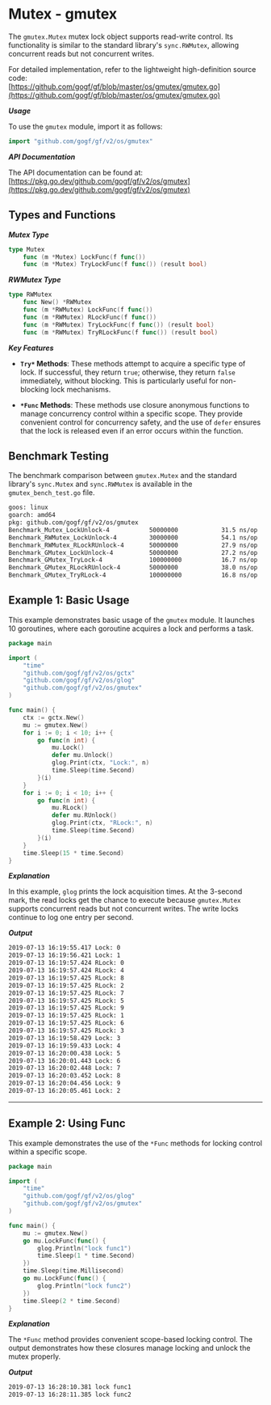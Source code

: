 # Mutex - gmutex

The `gmutex.Mutex` mutex lock object supports read-write control. Its functionality is similar to the standard library's `sync.RWMutex`, allowing concurrent reads but not concurrent writes.

For detailed implementation, refer to the lightweight high-definition source code:  
[https://github.com/gogf/gf/blob/master/os/gmutex/gmutex.go](https://github.com/gogf/gf/blob/master/os/gmutex/gmutex.go)

***Usage***

To use the `gmutex` module, import it as follows:

```go
import "github.com/gogf/gf/v2/os/gmutex"
```

***API Documentation***

The API documentation can be found at:  
[https://pkg.go.dev/github.com/gogf/gf/v2/os/gmutex](https://pkg.go.dev/github.com/gogf/gf/v2/os/gmutex)

## Types and Functions

***Mutex Type***

```go
type Mutex
    func (m *Mutex) LockFunc(f func())
    func (m *Mutex) TryLockFunc(f func()) (result bool)
```

***RWMutex Type***

```go
type RWMutex
    func New() *RWMutex
    func (m *RWMutex) LockFunc(f func())
    func (m *RWMutex) RLockFunc(f func())
    func (m *RWMutex) TryLockFunc(f func()) (result bool)
    func (m *RWMutex) TryRLockFunc(f func()) (result bool)
```

***Key Features***

- **`Try*` Methods**: These methods attempt to acquire a specific type of lock. If successful, they return `true`; otherwise, they return `false` immediately, without blocking. This is particularly useful for non-blocking lock mechanisms.
  
- **`*Func` Methods**: These methods use closure anonymous functions to manage concurrency control within a specific scope. They provide convenient control for concurrency safety, and the use of `defer` ensures that the lock is released even if an error occurs within the function.

## Benchmark Testing

The benchmark comparison between `gmutex.Mutex` and the standard library's `sync.Mutex` and `sync.RWMutex` is available in the `gmutex_bench_test.go` file.

```bash
goos: linux
goarch: amd64
pkg: github.com/gogf/gf/v2/os/gmutex
Benchmark_Mutex_LockUnlock-4           50000000            31.5 ns/op
Benchmark_RWMutex_LockUnlock-4         30000000            54.1 ns/op
Benchmark_RWMutex_RLockRUnlock-4       50000000            27.9 ns/op
Benchmark_GMutex_LockUnlock-4          50000000            27.2 ns/op
Benchmark_GMutex_TryLock-4             100000000           16.7 ns/op
Benchmark_GMutex_RLockRUnlock-4        50000000            38.0 ns/op
Benchmark_GMutex_TryRLock-4            100000000           16.8 ns/op
```

## Example 1: Basic Usage

This example demonstrates basic usage of the `gmutex` module. It launches 10 goroutines, where each goroutine acquires a lock and performs a task.

```go
package main

import (
    "time"
    "github.com/gogf/gf/v2/os/gctx"
    "github.com/gogf/gf/v2/os/glog"
    "github.com/gogf/gf/v2/os/gmutex"
)

func main() {
    ctx := gctx.New()
    mu := gmutex.New()
    for i := 0; i < 10; i++ {
        go func(n int) {
            mu.Lock()
            defer mu.Unlock()
            glog.Print(ctx, "Lock:", n)
            time.Sleep(time.Second)
        }(i)
    }
    for i := 0; i < 10; i++ {
        go func(n int) {
            mu.RLock()
            defer mu.RUnlock()
            glog.Print(ctx, "RLock:", n)
            time.Sleep(time.Second)
        }(i)
    }
    time.Sleep(15 * time.Second)
}
```

***Explanation***

In this example, `glog` prints the lock acquisition times. At the 3-second mark, the read locks get the chance to execute because `gmutex.Mutex` supports concurrent reads but not concurrent writes. The write locks continue to log one entry per second.

***Output***

```bash
2019-07-13 16:19:55.417 Lock: 0
2019-07-13 16:19:56.421 Lock: 1
2019-07-13 16:19:57.424 RLock: 0
2019-07-13 16:19:57.424 RLock: 4
2019-07-13 16:19:57.425 RLock: 8
2019-07-13 16:19:57.425 RLock: 2
2019-07-13 16:19:57.425 RLock: 7
2019-07-13 16:19:57.425 RLock: 5
2019-07-13 16:19:57.425 RLock: 9
2019-07-13 16:19:57.425 RLock: 1
2019-07-13 16:19:57.425 RLock: 6
2019-07-13 16:19:57.425 RLock: 3
2019-07-13 16:19:58.429 Lock: 3
2019-07-13 16:19:59.433 Lock: 4
2019-07-13 16:20:00.438 Lock: 5
2019-07-13 16:20:01.443 Lock: 6
2019-07-13 16:20:02.448 Lock: 7
2019-07-13 16:20:03.452 Lock: 8
2019-07-13 16:20:04.456 Lock: 9
2019-07-13 16:20:05.461 Lock: 2
```

---

## Example 2: Using Func

This example demonstrates the use of the `*Func` methods for locking control within a specific scope.

```go
package main

import (
    "time"
    "github.com/gogf/gf/v2/os/glog"
    "github.com/gogf/gf/v2/os/gmutex"
)

func main() {
    mu := gmutex.New()
    go mu.LockFunc(func() {
        glog.Println("lock func1")
        time.Sleep(1 * time.Second)
    })
    time.Sleep(time.Millisecond)
    go mu.LockFunc(func() {
        glog.Println("lock func2")
    })
    time.Sleep(2 * time.Second)
}
```

***Explanation***

The `*Func` method provides convenient scope-based locking control. The output demonstrates how these closures manage locking and unlock the mutex properly.

***Output***

```bash
2019-07-13 16:28:10.381 lock func1
2019-07-13 16:28:11.385 lock func2
```
